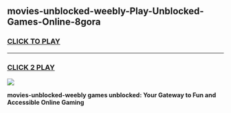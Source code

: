 
## movies-unblocked-weebly-Play-Unblocked-Games-Online-8gora
<h3>
<a href="https://premium76.site?title=movies-unblocked-weebly&ref=25A">CLICK TO PLAY</a></h3>
<hr>

<h3>
<a href="https://premium76.site?title=movies-unblocked-weebly&ref=25A">CLICK 2 PLAY</a>
  
</h3>

<a href="https://premium76.site?title=movies-unblocked-weebly&ref=25A"><img src="https://clearcache.store/games.png"></a>


**movies-unblocked-weebly games unblocked: Your Gateway to Fun and Accessible Online Gaming**
